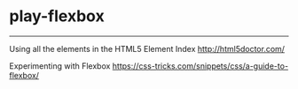 # play-flexbox
-----
Using all the elements in the HTML5 Element Index
http://html5doctor.com/

Experimenting with Flexbox
https://css-tricks.com/snippets/css/a-guide-to-flexbox/
